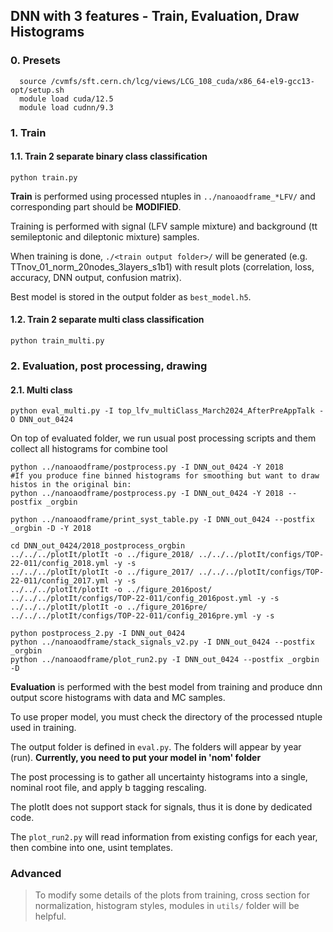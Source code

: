 ## DNN with 3 features - Train, Evaluation, Draw Histograms
### 0. Presets
```{.Bash}
  source /cvmfs/sft.cern.ch/lcg/views/LCG_108_cuda/x86_64-el9-gcc13-opt/setup.sh
  module load cuda/12.5
  module load cudnn/9.3
```
 
### 1. Train
#### 1.1. Train 2 separate binary class classification 
```{.Bash}
python train.py
```
**Train** is performed using processed ntuples in `../nanoaodframe_*LFV/` and corresponding part should be **MODIFIED**.

Training is performed with signal (LFV sample mixture) and background (tt semileptonic and dileptonic mixture) samples.

When training is done, `./<train output folder>/` will be generated (e.g. TTnov_01_norm_20nodes_3layers_s1b1) with result plots (correlation, loss, accuracy, DNN output, confusion matrix).

Best model is stored in the output folder as `best_model.h5`.
#### 1.2. Train 2 separate multi class classification 
```{.Bash}
python train_multi.py
```


### 2. Evaluation, post processing, drawing
#### 2.1. Multi class
```{.Bash}
python eval_multi.py -I top_lfv_multiClass_March2024_AfterPreAppTalk -O DNN_out_0424
```
On top of evaluated folder, we run usual post processing scripts and them collect all histograms for combine tool
```{.Bash}
python ../nanoaodframe/postprocess.py -I DNN_out_0424 -Y 2018
#If you produce fine binned histograms for smoothing but want to draw histos in the original bin:
python ../nanoaodframe/postprocess.py -I DNN_out_0424 -Y 2018 --postfix _orgbin

python ../nanoaodframe/print_syst_table.py -I DNN_out_0424 --postfix _orgbin -D -Y 2018

cd DNN_out_0424/2018_postprocess_orgbin
../../../plotIt/plotIt -o ../figure_2018/ ../../../plotIt/configs/TOP-22-011/config_2018.yml -y -s
../../../plotIt/plotIt -o ../figure_2017/ ../../../plotIt/configs/TOP-22-011/config_2017.yml -y -s
../../../plotIt/plotIt -o ../figure_2016post/ ../../../plotIt/configs/TOP-22-011/config_2016post.yml -y -s
../../../plotIt/plotIt -o ../figure_2016pre/ ../../../plotIt/configs/TOP-22-011/config_2016pre.yml -y -s

python postprocess_2.py -I DNN_out_0424
python ../nanoaodframe/stack_signals_v2.py -I DNN_out_0424 --postfix _orgbin
python ../nanoaodframe/plot_run2.py -I DNN_out_0424 --postfix _orgbin -D
```
**Evaluation** is performed with the best model from training and produce dnn output score histograms with data and MC samples.

To use proper model, you must check the directory of the processed ntuple used in training.

The output folder is defined in `eval.py`. The folders will appear by year (run). **Currently, you need to put your model in 'nom' folder**

The post processing is to gather all uncertainty histograms into a single, nominal root file, and apply b tagging rescaling.

The plotIt does not support stack for signals, thus it is done by dedicated code.

The `plot_run2.py` will read information from existing configs for each year, then combine into one, usint templates.

### Advanced
> To modify some details of the plots from training, cross section for normalization, histogram styles, modules in `utils/` folder will be helpful.

